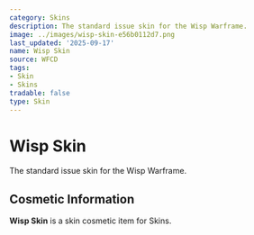 ```yaml
---
category: Skins
description: The standard issue skin for the Wisp Warframe.
image: ../images/wisp-skin-e56b0112d7.png
last_updated: '2025-09-17'
name: Wisp Skin
source: WFCD
tags:
- Skin
- Skins
tradable: false
type: Skin
---
```


# Wisp Skin

The standard issue skin for the Wisp Warframe.

## Cosmetic Information

**Wisp Skin** is a skin cosmetic item for Skins.

